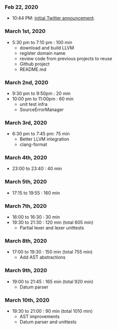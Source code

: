 ### Feb 22, 2020
- 10:44 PM: [initial Twitter announcement](https://twitter.com/tmikov/status/1231469792399220736).

### March 1st, 2020
- 5:30 pm to 7:10 pm : 100 min
    - download and build LLVM
    - register domain name
    - review code from previous projects to reuse
    - Github project
    - README.md

### March 2nd, 2020
-  9:30 pm to  9:50pm : 20 min
- 10:00 pm to 11:00pm : 60 min
    - unit test infra
    - SourceErrorManager

### March 3rd, 2020
- 6:30 pm to 7:45 pm: 75 min
    - Better LLVM integration
    - clang-format

### March 4th, 2020
- 23:00 to 23:40 : 40 min

### March 5th, 2020
- 17:15 to 19:55 : 160 min

### March 7th, 2020
- 16:00 to 16:30 : 30 min
- 19:30 to 21:30 : 120 min  (total 605 min)
    - Partial lexer and lexer unittests

### March 8th, 2020
- 17:00 to 19:30 : 150 min (total 755 min)
    - Add AST abstractions

### March 9th, 2020
- 19:00 to 21:45 : 165 min (total 920 min)
    - Datum parser

### March 10th, 2020
- 19:30 to 21:00 : 90 min (total 1010 min)
    - AST improvements
    - Datum parser and unittests
